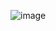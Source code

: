  ![image](https://github.com/BigBigOcean/FengHeCards/blob/master/%E6%B5%B7%E6%8A%A5%E5%9B%BE%E7%89%87/%E5%B0%B1%E8%BF%99%E4%B8%80%E5%88%BB%EF%BC%8C%E6%88%91%E7%9A%84%E9%9D%92%E6%98%A5%E6%88%91%E5%81%9A%E4%B8%BB.jpg)
